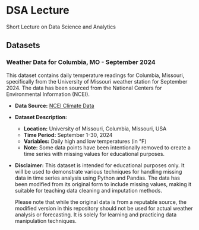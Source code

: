 # DSA Lecture
 Short Lecture on Data Science and Analytics

## Datasets

### Weather Data for Columbia, MO - September 2024

This dataset contains daily temperature readings for Columbia, Missouri, specifically from the University of Missouri weather station for September 2024. The data has been sourced from the National Centers for Environmental Information (NCEI).

* **Data Source:** [NCEI Climate Data](https://www.ncdc.noaa.gov/)

* **Dataset Description:**

    - **Location:** University of Missouri, Columbia, Missouri, USA
    - **Time Period:** September 1-30, 2024
    - **Variables:** Daily high and low temperatures (in °F)
    - **Note:** Some data points have been intentionally removed to create a time series with missing values for educational purposes.

* **Disclaimer:** This dataset is intended for educational purposes only. It will be used to demonstrate various techniques for handling missing data in time series analysis using Python and Pandas. The data has been modified from its original form to include missing values, making it suitable for teaching data cleaning and imputation methods.

    Please note that while the original data is from a reputable source, the modified version in this repository should not be used for actual weather analysis or forecasting. It is solely for learning and practicing data manipulation techniques.
